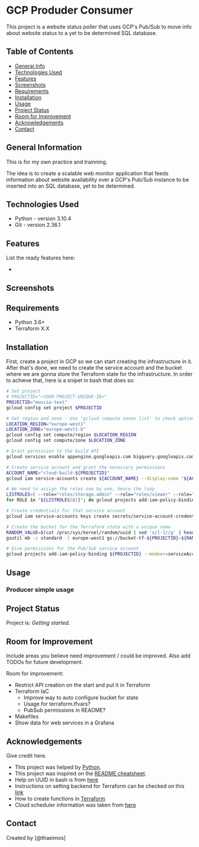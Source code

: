 # GCP Produder Consumer

This project is a website status poller that uses GCP's Pub/Sub to move info about website status to a yet to be determined SQL database. 


## Table of Contents

* [General Info](#general-information)
* [Technologies Used](#technologies-used)
* [Features](#features)
* [Screenshots](#screenshots)
* [Requirements](#requirements)
* [Installation](#installation)
* [Usage](#usage)
* [Project Status](#project-status)
* [Room for Improvement](#room-for-improvement)
* [Acknowledgements](#acknowledgements)
* [Contact](#contact)


## General Information

This is for my own practice and trainning.

The idea is to create a scalable web monitor application that feeds information about website availability over a GCP's Pub/Sub instance to be inserted  into an SQL database, yet to be determined.


## Technologies Used

- Python    - version 3.10.4
- Git       - version 2.36.1


## Features

List the ready features here:

- 


## Screenshots




## Requirements

- Python 3.6+
- Terraform X.X


## Installation

First, create a project in GCP so we can start creating the infrastructure in it.
After that's done, we need to create the service account and the bucket where we are gonna store the Terraform state for the infrastructure. In order to achieve that, here is a snipet in bash that does so:

```bash
# Set project
# PROJECTID="<YOUR-PROJECT-UNIQUE-ID>"
PROJECTID="muscia-test"
gcloud config set project $PROJECTID

# Set region and zone - Use 'gcloud compute zones list' to check options
LOCATION_REGION="europe-west1"
LOCATION_ZONE="europe-west1-b"
gcloud config set compute/region $LOCATION_REGION
gcloud config set compute/zone $LOCATION_ZONE

# Grant permission to the build API
gcloud services enable appengine.googleapis.com bigquery.googleapis.com bigquerystorage.googleapis.com cloudapis.googleapis.com cloudbuild.googleapis.com clouddebugger.googleapis.com cloudresourcemanager.googleapis.com cloudtrace.googleapis.com containerregistry.googleapis.com datastore.googleapis.com logging.googleapis.com monitoring.googleapis.com pubsub.googleapis.com servicemanagement.googleapis.com serviceusage.googleapis.com sql-component.googleapis.com storage-api.googleapis.com storage-component.googleapis.com storage.googleapis.com

# Create service account and grant the necessary permissions
ACCOUNT_NAME="cloud-build-${PROJECTID}"
gcloud iam service-accounts create ${ACCOUNT_NAME} --display-name "${ACCOUNT_NAME}" --description "Service account used for ${PROJECTID} in GitHub and deploying in" 

# We need to assign the roles one by one, hence the loop
LISTROLES=( --role="roles/storage.admin" --role="roles/viewer" --role="roles/iam.serviceAccountUser" --role="roles/cloudbuild.builds.editor" --role="roles/appengine.appCreator" --role="roles/appengine.appAdmin" --role="roles/pubsub.editor" --role="roles/cloudfunctions.developer" )
for ROLE in "${LISTROLES[@]}"; do gcloud projects add-iam-policy-binding ${PROJECTID} --member="serviceAccount:${ACCOUNT_NAME}@${PROJECTID}.iam.gserviceaccount.com" $ROLE; done

# Create credentials for that service account
gcloud iam service-accounts keys create secrets/service-account-credentials.json --iam-account ${ACCOUNT_NAME}@${PROJECTID}.iam.gserviceaccount.com

# Create the bucket for the Terraform state with a unique name
RANDOM_VALUE=$(cat /proc/sys/kernel/random/uuid | sed 's/[-]//g' | head -c 8)
gsutil mb -c standard -l europe-west1 gs://bucket-tf-${PROJECTID}-${RANDOM_VALUE}

# Give permissions for the Pub/Sub service account
gcloud projects add-iam-policy-binding ${PROJECTID} --member=serviceAccount:service-<PROJECT-NUMBER-ID>@gcp-sa-pubsub.iam.gserviceaccount.com --role=roles/iam.serviceAccountTokenCreator
```




## Usage

### Producer simple usage



## Project Status
Project is: _Getting started_.


## Room for Improvement
Include areas you believe need improvement / could be improved. Also add TODOs for future development.

Room for improvement:
- Restrict API creation on the start and put it in Terraform
- Terraform IaC
    - Improve way to auto configure bucket for state
    - Usage for terraform.tfvars?
    - PubSub permissions in README?
- Makefiles
- Show data for web services in a Grafana


## Acknowledgements
Give credit here.
- This project was helped by [Python](https://www.python.org/).
- This project was inspired on the [README cheatsheet](https://github.com/ritaly/README-cheatsheet).
- Help on UUID in bash is from [here](https://linuxhint.com/generate-random-string-bash/)
- Instructions on setting backend for Terraform can be checked on this [link](https://gmusumeci.medium.com/how-to-configure-the-gcp-backend-for-terraform-7ea24f59760a)
- How to create functions in [Terraform](https://ruanmartinelli.com/posts/terraform-cloud-functions-nodejs-api)
- Cloud scheduler information was taken from [here](https://medium.com/geekculture/setup-gcp-cloud-functions-triggering-by-cloud-schedulers-with-terraform-1433fbf1abbe)


## Contact
Created by [@thaeimos]

